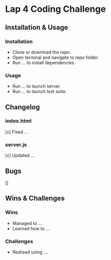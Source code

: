 # Lap 4 Coding Challenge
## Installation & Usage
### Installation
- Clone or download the repo.
- Open terminal and navigate to repo folder.
- Run ... to install dependencies.
### Usage
- Run ... to launch server.
- Run ... to launch test suite.
## Changelog
### index.html
[x] Fixed ...

### server.js
[x] Updated ...

## Bugs
[] 

## Wins & Challenges
### Wins
- Managed to ...
- Learned how to ...
### Challenges
- Realised using ....